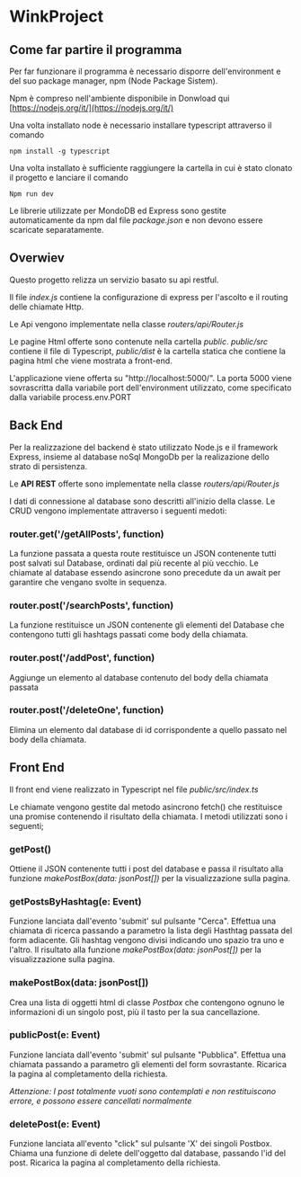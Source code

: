 # WinkProject
## Come far partire il programma
Per far funzionare il programma è necessario disporre dell'environment e del suo package manager, npm (Node Package Sistem).

Npm è compreso nell'ambiente disponibile in Donwload qui [https://nodejs.org/it/](https://nodejs.org/it/)

Una volta installato node è necessario installare typescript attraverso il comando
```
npm install -g typescript
```
Una volta installato è sufficiente raggiungere la cartella in cui è stato clonato il progetto e lanciare il comando
```
Npm run dev
```
Le librerie utilizzate per MondoDB ed Express sono gestite automaticamente da npm dal file *package.json* e non devono essere scaricate separatamente.
## Overwiev 
Questo progetto relizza un servizio basato su api restful. 

Il file *index.js* contiene la configurazione di express per l'ascolto e il routing delle chiamate Http.

Le Api vengono implementate nella classe *routers/api/Router.js*

Le pagine Html offerte sono contenute nella cartella *public*. 
*public/src* contiene il file di Typescript, *public/dist* è la cartella statica che contiene la pagina html che viene mostrata a front-end.

L'applicazione viene offerta su "http://localhost:5000/". La porta 5000 viene sovrascritta dalla variabile port dell'environment utilizzato, come specificato dalla variabile process.env.PORT

## Back End
Per la realizzazione del backend è stato utilizzato Node.js e il framework Express, insieme al database noSql MongoDb per la realizazione dello strato di persistenza.

Le **API REST** offerte sono implementate nella classe *routers/api/Router.js*

I dati di connessione al database sono descritti all'inizio della classe. Le CRUD vengono implementate attraverso i seguenti medoti:

### router.get('/getAllPosts', function)
La funzione passata a questa route restituisce un JSON contenente tutti post salvati sul Database, ordinati dal più recente al più vecchio. Le chiamate al database essendo asincrone sono precedute da un await per garantire che vengano svolte in sequenza.

### router.post('/searchPosts', function)
La funzione restituisce un JSON contenente gli elementi del Database che contengono tutti gli hashtags passati come body della chiamata.

### router.post('/addPost', function)
Aggiunge un elemento al database contenuto del body della chiamata passata

### router.post('/deleteOne', function)
Elimina un elemento dal database di id corrispondente a quello passato nel body della chiamata.

## Front End
Il front end viene realizzato in Typescript nel file *public/src/index.ts*

Le chiamate vengono gestite dal metodo asincrono fetch() che restituisce una promise contenendo il risultato della chiamata. I metodi utilizzati sono i seguenti;

### getPost()
Ottiene il JSON contenente tutti i post del database e passa il risultato alla funzione *makePostBox(data: jsonPost[])* per la visualizzazione sulla pagina.

### getPostsByHashtag(e: Event)
Funzione lanciata dall'evento 'submit' sul pulsante "Cerca". Effettua una chiamata di ricerca passando a parametro la lista degli Hasthtag passata del form adiacente. 
Gli hashtag vengono divisi indicando uno spazio tra uno e l'altro. Il risultato alla funzione *makePostBox(data: jsonPost[])* per la visualizzazione sulla pagina.

### makePostBox(data: jsonPost[]) 
Crea una lista di oggetti html di classe *Postbox* che contengono ognuno le informazioni di un singolo post, più il tasto per la sua cancellazione. 

### publicPost(e: Event)
Funzione lanciata dall'evento 'submit' sul pulsante "Pubblica". Effettua una chiamata passando a parametro gli elementi del form sovrastante. Ricarica la pagina al completamento della richiesta.

*Attenzione: I post totalmente vuoti sono contemplati e non restituiscono errore, e possono essere cancellati normalmente*

### deletePost(e: Event)
Funzione lanciata all'evento "click" sul pulsante 'X' dei singoli Postbox. Chiama una funzione di delete dell'oggetto dal database, passando l'id del post. Ricarica la pagina al completamento della richiesta.
